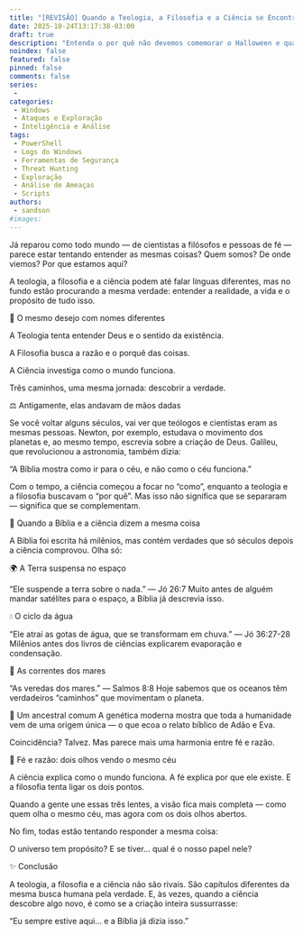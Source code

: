 ```yaml
---
title: "[REVISÃO] Quando a Teologia, a Filosofia e a Ciência se Encontram"
date: 2025-10-24T13:17:38-03:00
draft: true
description: "Entenda o por quê não devemos comemorar o Halloween e quais as implicações espirituais na nossa vida."
noindex: false
featured: false
pinned: false
comments: false
series:
 - 
categories:
 - Windows
 - Ataques e Exploração
 - Inteligência e Análise
tags:
 - PowerShell
 - Logs do Windows
 - Ferramentas de Segurança
 - Threat Hunting
 - Exploração
 - Análise de Ameaças
 - Scripts
authors:
 - sandson
#images:
---
```

Já reparou como todo mundo — de cientistas a filósofos e pessoas de fé — parece estar tentando entender as mesmas coisas?
Quem somos? De onde viemos? Por que estamos aqui?

A teologia, a filosofia e a ciência podem até falar línguas diferentes, mas no fundo estão procurando a mesma verdade: entender a realidade, a vida e o propósito de tudo isso.

🧠 O mesmo desejo com nomes diferentes

A Teologia tenta entender Deus e o sentido da existência.

A Filosofia busca a razão e o porquê das coisas.

A Ciência investiga como o mundo funciona.

Três caminhos, uma mesma jornada: descobrir a verdade.

⚖️ Antigamente, elas andavam de mãos dadas

Se você voltar alguns séculos, vai ver que teólogos e cientistas eram as mesmas pessoas.
Newton, por exemplo, estudava o movimento dos planetas e, ao mesmo tempo, escrevia sobre a criação de Deus.
Galileu, que revolucionou a astronomia, também dizia:

“A Bíblia mostra como ir para o céu, e não como o céu funciona.”

Com o tempo, a ciência começou a focar no “como”, enquanto a teologia e a filosofia buscavam o “por quê”.
Mas isso não significa que se separaram — significa que se complementam.

🔬 Quando a Bíblia e a ciência dizem a mesma coisa

A Bíblia foi escrita há milênios, mas contém verdades que só séculos depois a ciência comprovou.
Olha só:

🌍 A Terra suspensa no espaço

“Ele suspende a terra sobre o nada.” — Jó 26:7
Muito antes de alguém mandar satélites para o espaço, a Bíblia já descrevia isso.

💧 O ciclo da água

“Ele atrai as gotas de água, que se transformam em chuva.” — Jó 36:27-28
Milênios antes dos livros de ciências explicarem evaporação e condensação.

🌊 As correntes dos mares

“As veredas dos mares.” — Salmos 8:8
Hoje sabemos que os oceanos têm verdadeiros “caminhos” que movimentam o planeta.

🧬 Um ancestral comum
A genética moderna mostra que toda a humanidade vem de uma origem única — o que ecoa o relato bíblico de Adão e Eva.

Coincidência? Talvez. Mas parece mais uma harmonia entre fé e razão.

💭 Fé e razão: dois olhos vendo o mesmo céu

A ciência explica como o mundo funciona.
A fé explica por que ele existe.
E a filosofia tenta ligar os dois pontos.

Quando a gente une essas três lentes, a visão fica mais completa — como quem olha o mesmo céu, mas agora com os dois olhos abertos.

No fim, todas estão tentando responder a mesma coisa:

O universo tem propósito?
E se tiver… qual é o nosso papel nele?

✨ Conclusão

A teologia, a filosofia e a ciência não são rivais. São capítulos diferentes da mesma busca humana pela verdade.
E, às vezes, quando a ciência descobre algo novo, é como se a criação inteira sussurrasse:

“Eu sempre estive aqui… e a Bíblia já dizia isso.”